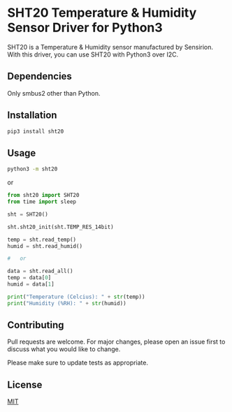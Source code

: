 # SHT20 Temperature & Humidity Sensor Driver for Python3

SHT20 is a Temperature & Humidity sensor manufactured by Sensirion. With this driver, you can use SHT20 with Python3 over I2C.

## Dependencies
Only smbus2 other than Python. 

## Installation
```bash
pip3 install sht20
```

## Usage
```bash
python3 -m sht20
```
or
```python
from sht20 import SHT20
from time import sleep

sht = SHT20()

sht.sht20_init(sht.TEMP_RES_14bit)

temp = sht.read_temp()
humid = sht.read_humid()

#   or

data = sht.read_all()
temp = data[0]
humid = data[1]

print("Temperature (Celcius): " + str(temp))
print("Humidity (%RH): " + str(humid))
```

## Contributing
Pull requests are welcome. For major changes, please open an issue first to discuss what you would like to change.

Please make sure to update tests as appropriate.

## License
[MIT](https://choosealicense.com/licenses/mit/)
